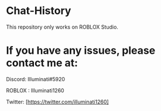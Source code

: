 # Chat-History
This repository only works on ROBLOX Studio.

# If you have any issues, please contact me at:
Discord: Illuminati#5920

ROBLOX : Illuminati1260

Twitter: [https://twitter.com/illuminati1260]

